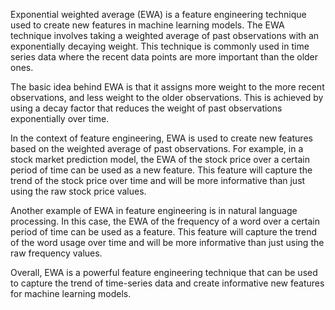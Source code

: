 Exponential weighted average (EWA) is a feature engineering technique used to create new features in machine learning models. The EWA technique involves taking a weighted average of past observations with an exponentially decaying weight. This technique is commonly used in time series data where the recent data points are more important than the older ones.

The basic idea behind EWA is that it assigns more weight to the more recent observations, and less weight to the older observations. This is achieved by using a decay factor that reduces the weight of past observations exponentially over time.

In the context of feature engineering, EWA is used to create new features based on the weighted average of past observations. For example, in a stock market prediction model, the EWA of the stock price over a certain period of time can be used as a new feature. This feature will capture the trend of the stock price over time and will be more informative than just using the raw stock price values.

Another example of EWA in feature engineering is in natural language processing. In this case, the EWA of the frequency of a word over a certain period of time can be used as a feature. This feature will capture the trend of the word usage over time and will be more informative than just using the raw frequency values.

Overall, EWA is a powerful feature engineering technique that can be used to capture the trend of time-series data and create informative new features for machine learning models.
